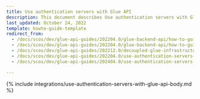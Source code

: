 ```yaml
---
title: Use authentication servers with Glue API
description: This document describes Use authentication servers with Glue API.
last_updated: October 24, 2022
template: howto-guide-template
redirect_from:
  - /docs/scos/dev/glue-api-guides/202204.0/glue-backend-api/how-to-guides/using-authentication-server.html
  - /docs/scos/dev/glue-api-guides/202204.0/glue-backend-api/how-to-guides/how-to-use-an-authentication-server.html
  - /docs/scos/dev/glue-api-guides/202212.0/decoupled-glue-infrastructure/how-to-guides/how-to-use-an-authentication-server.html
  - /docs/scos/dev/glue-api-guides/202204.0/use-authentication-servers-with-glue-api.html
  - /docs/scos/dev/glue-api-guides/202404.0/use-authentication-servers-with-glue-api.html

---
```


{% include integrations/use-authentication-servers-with-glue-api-body.md %}